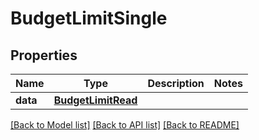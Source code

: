 # BudgetLimitSingle


## Properties
Name | Type | Description | Notes
------------ | ------------- | ------------- | -------------
**data** | [**BudgetLimitRead**](BudgetLimitRead.md) |  | 

[[Back to Model list]](../README.md#documentation-for-models) [[Back to API list]](../README.md#documentation-for-api-endpoints) [[Back to README]](../README.md)


